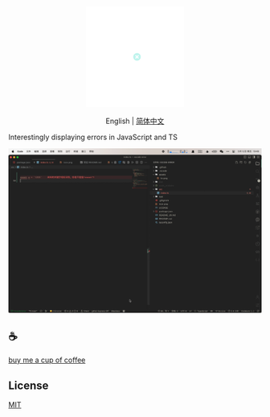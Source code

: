 <p align="center">
<img height="200" src="./assets/kv.png" alt="to unocss">
</p>
<p align="center"> English | <a href="./README_zh.md">简体中文</a></p>

Interestingly displaying errors in JavaScript and TS

![demo](assets/demo.gif)

## :coffee:

[buy me a cup of coffee](https://github.com/Simon-He95/sponsor)

## License

[MIT](./license)
